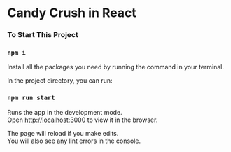 # Candy Crush in React


### To Start This Project

### `npm i`

Install all the packages you need by running the command in your terminal.

In the project directory, you can run:

### `npm run start`

Runs the app in the development mode.\
Open [http://localhost:3000](http://localhost:3000) to view it in the browser.

The page will reload if you make edits.\
You will also see any lint errors in the console.
